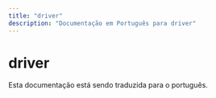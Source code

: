 ```yaml
---
title: "driver"
description: "Documentação em Português para driver"
---
```


# driver

Esta documentação está sendo traduzida para o português.
